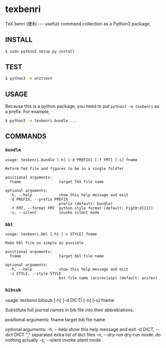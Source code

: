 texbenri
========
TeX benri (便利 --- useful) command collection as a Python3 package.

## INSTALL
```sh
$ sudo python3 setup.py install
```

## TEST
```sh
$ python3 -m unittest
```

## USAGE
Because this is a python package, you need to put `python3 -m texbenri`
as a prefix. For example,
```sh
$ python3 -m texbenri.bundle ...
```

## COMMANDS
### `bundle`
```
usage: texbenri.bundle [-h] [-d PREFIX] [-f FMT] [-s] fname

Reform TeX file and figures to be in a single foldfer

positional arguments:
  fname                 target TeX file name

optional arguments:
  -h, --help            show this help message and exit
  -d PREFIX, --prefix PREFIX
                        prefix (default: bundle)
  -f FMT, --format FMT  python style format (default: Fig{0:d}{1})
  -s, --silent          invoke silent mode
```
### `bbl`
```
usage: texbenri.bbl [-h] [-s STYLE] fname

Make bbl file as simple as possible

positional arguments:
  fname                 target bbl file name

optional arguments:
  -h, --help            show this help message and exit
  -s STYLE, --style STYLE
                        bst file name (acsrev|aip) (default: acsrev)
```
### `bibsub`
usage: texbenri.bibsub [-h] [-d DICT] [-n] [-s] fname

Substitute full journal names in bib file into their abbrebiations.

positional arguments:
  fname                 target bib file name

optional arguments:
  -h, --help            show this help message and exit
  -d DICT, --dict DICT  "," separated extra list of dict files
  -n, --dry-run         dry-run mode: do nothing actually
  -s, --silent          invoke silent mode
